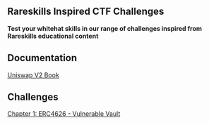 ## Rareskills Inspired CTF Challenges

**Test your whitehat skills in our range of challenges inspired from Rareskills educational content**

## Documentation

[Uniswap V2 Book](https://www.rareskills.io/uniswap-v2-book)

## Challenges

[Chapter 1: ERC4626 - Vulnerable Vault](https://github.com/BlockChomper/ctf-challenges/tree/master/src/ERC4626-v1)

